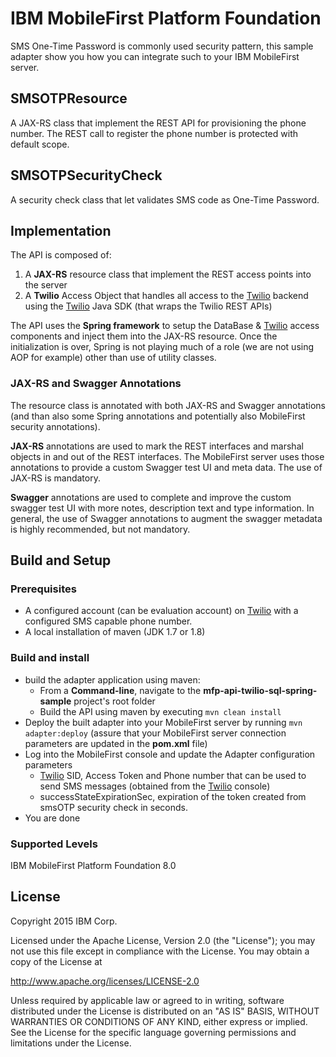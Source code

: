 IBM MobileFirst Platform Foundation
===
SMS One-Time Password is commonly used security pattern, this sample adapter show you how you can integrate such to your IBM MobileFirst server.

## SMSOTPResource
A JAX-RS class that implement the REST API for provisioning the phone number. The REST call to register the phone number is protected with default scope.

## SMSOTPSecurityCheck
A security check class that let validates SMS code as One-Time Password.  

## Implementation
The API is composed of:

1. A **JAX-RS** resource class that implement the REST access points into the server
2. A **Twilio** Access Object that handles all access to the [Twilio](https://www.twilio.com) backend using the [Twilio](https://www.twilio.com) Java SDK (that wraps the
   Twilio REST APIs)

The API uses the **Spring framework** to setup the DataBase & [Twilio](https://www.twilio.com) access components and inject them into the JAX-RS
resource. Once the initialization is over, Spring is not playing much of a role (we are not using AOP for example) other
than use of utility classes.

### JAX-RS and Swagger Annotations
The resource class is annotated with both JAX-RS and Swagger annotations (and than also some Spring annotations and
potentially also MobileFirst security annotations).

**JAX-RS** annotations are used to mark the REST interfaces and marshal objects in and out of the REST interfaces. The
MobileFirst server uses those annotations to provide a custom Swagger test UI and meta data. The use of JAX-RS is
mandatory.

**Swagger** annotations are used to complete and improve the custom swagger test UI with more notes, description text
and type information. In general, the use of Swagger annotations to augment the swagger metadata is highly recommended,
but not mandatory.

## Build and Setup

### Prerequisites
* A configured account (can be evaluation account) on [Twilio](https://www.twilio.com) with a configured SMS capable phone number.
* A local installation of maven (JDK 1.7 or 1.8)

### Build and install
* build the adapter application using maven:
    * From a **Command-line**, navigate to the **mfp-api-twilio-sql-spring-sample** project's root folder
    * Build the API using maven by executing `mvn clean install`
* Deploy the built adapter into your MobileFirst server by running `mvn adapter:deploy` (assure that your MobileFirst
  server connection parameters are updated in the **pom.xml** file)
* Log into the MobileFirst console and update the Adapter configuration parameters
    * [Twilio](https://www.twilio.com) SID, Access Token and Phone number that can be used to send SMS messages (obtained from the [Twilio](https://www.twilio.com) console)
    * successStateExpirationSec, expiration of the token created from smsOTP security check in seconds.
* You are done

### Supported Levels
IBM MobileFirst Platform Foundation 8.0

## License
Copyright 2015 IBM Corp.

Licensed under the Apache License, Version 2.0 (the "License");
you may not use this file except in compliance with the License.
You may obtain a copy of the License at

http://www.apache.org/licenses/LICENSE-2.0

Unless required by applicable law or agreed to in writing, software
distributed under the License is distributed on an "AS IS" BASIS,
WITHOUT WARRANTIES OR CONDITIONS OF ANY KIND, either express or implied.
See the License for the specific language governing permissions and
limitations under the License.